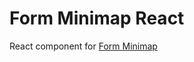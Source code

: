 # Form Minimap React

React component for [Form Minimap](https://github.com/sparrowhawk-ea/fmmp-core)
